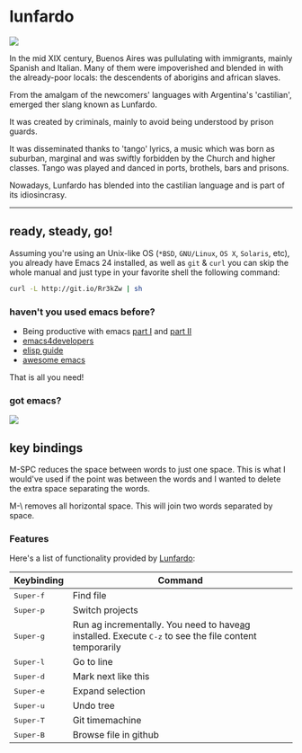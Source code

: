 lunfardo
========

![](https://raw.githubusercontent.com/unbalancedparentheses/lunfardo/master/images/buenosaires.jpg)

In the mid XIX century, Buenos Aires was pullulating with immigrants, mainly Spanish and Italian. Many of them were impoverished and blended in with 
the already-poor locals: the descendents of aborigins and african slaves.

From the amalgam of the newcomers' languages with Argentina's 'castilian', emerged ther slang known as Lunfardo.

It was created by criminals, mainly to avoid being understood by prison guards.

It was disseminated thanks to 'tango' lyrics, a music which was born as suburban, marginal and was swiftly forbidden by the Church and higher classes. Tango was played and danced in ports, brothels, bars and prisons.

Nowadays, Lunfardo has blended into the castilian language and is part of its idiosincrasy.

---

## ready, steady, go!

Assuming you're using an Unix-like OS (`*BSD`, `GNU/Linux`, `OS X`, `Solaris`,
etc), you already have Emacs 24 installed, as well as `git` & `curl` you
can skip the whole manual and just type in your favorite shell the
following command:

```bash
curl -L http://git.io/Rr3kZw | sh
```

### haven't you used emacs before?
- Being productive with emacs [part I](http://web.psung.name/emacs/2009/part1.html) and [part II](http://web.psung.name/emacs/2009/part2.html)
- [emacs4developers](https://github.com/pierre-lecocq/emacs4developers)
- [elisp guide](https://github.com/chrisdone/elisp-guide)
- [awesome emacs](https://github.com/emacs-tw/awesome-emacs)

That is all you need!

### got emacs?
![](https://raw2.github.com/unbalancedparentheses/lunfardo/master/images/text_editors.jpg)

## key bindings
M-SPC reduces the space between words to just one space. This is what I would've used if the point was between the words and I wanted to delete the extra space separating the words.

M-\ removes all horizontal space. This will join two words separated by space.

### Features

Here's a list of functionality provided by [Lunfardo](https://github.com/bbatsov/projectile):

Keybinding         | Command
-------------------|------------------------------------------------------------
<kbd>Super-f</kbd> | Find file
<kbd>Super-p</kbd> | Switch projects
<kbd>Super-g</kbd> | Run ag incrementally. You need to have[ag](https://github.com/ggreer/the_silver_searcher) installed. Execute <kbd>C-z</kbd> to see the file content temporarily
<kbd>Super-l</kbd> | Go to line
<kbd>Super-d</kbd> | Mark next like this
<kbd>Super-e</kbd> | Expand selection
<kbd>Super-u</kbd> | Undo tree
<kbd>Super-T</kbd> | Git timemachine
<kbd>Super-B</kbd> | Browse file in github





